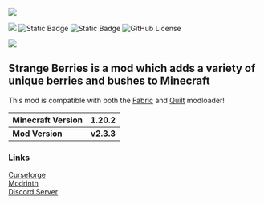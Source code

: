 ![](https://i.imgur.com/pONMgfP.png)<br>

[![](http://cf.way2muchnoise.eu/full_450646_downloads.svg)](https://www.curseforge.com/minecraft/mc-mods/strange-berries) ![Static Badge](https://img.shields.io/badge/Supports_Quilt-purple)
 ![Static Badge](https://img.shields.io/badge/Supports_Fabric-%23A5A07B) ![GitHub License](https://img.shields.io/github/license/cameronwasnthere/strange-berries)

 [![](https://img.shields.io/discord/1016044114917195867.svg?colorB=7289DA&logo=data:image/png;base64,iVBORw0KGgoAAAANSUhEUgAAAHYAAABWAgMAAABnZYq0AAAACVBMVEUAAB38%2FPz%2F%2F%2F%2Bm8P%2F9AAAAAXRSTlMAQObYZgAAAAFiS0dEAIgFHUgAAAAJcEhZcwAACxMAAAsTAQCanBgAAAAHdElNRQfhBxwQJhxy2iqrAAABoElEQVRIx7WWzdGEIAyGgcMeKMESrMJ6rILZCiiBg4eYKr%2Fd1ZAfgXFm98sJfAyGNwno3G9sLucgYGpQ4OGVRxQTREMDZjF7ILSWjoiHo1n%2BE03Aw8p7CNY5IhkYd%2F%2F6MtO3f8BNhR1QWnarCH4tr6myl0cWgUVNcfMcXACP1hKrGMt8wcAyxide7Ymcgqale7hN6846uJCkQxw6GG7h2MH4Czz3cLqD1zHu0VOXMfZjHLoYvsdd0Q7ZvsOkafJ1P4QXxrWFd14wMc60h8JKCbyQvImzlFjyGoZTKzohwWR2UzSONHhYXBQOaKKsySsahwGGDnb%2FiYPJw22sCqzirSULYy1qtHhXGbtgrM0oagBV4XiTJok3GoLoDNH8ooTmBm7ZMsbpFzi2bgPGoXWXME6XT%2BRJ4GLddxJ4PpQy7tmfoU2HPN6cKg%2BledKHBKlF8oNSt5w5g5o8eXhu1IOlpl5kGerDxIVT%2BztzKepulD8utXqpChamkzzuo7xYGk%2FkpSYuviLXun5bzdRf0Krejzqyz7Z3p0I1v2d6HmA07dofmS48njAiuMgAAAAASUVORK5CYII%3D)](https://discord.gg/36JhXXXJF4)


## Strange Berries is a mod which adds a variety of unique berries and bushes to Minecraft <br>
This mod is compatible with both the [Fabric](https://fabricmc.net/) and [Quilt](https://quiltmc.org/en/) modloader! <br>

| Minecraft Version | 1.20.2 |
| ------------- |:-------------:|
| **Mod Version** | **v2.3.3** |

### Links
[Curseforge](https://www.curseforge.com/minecraft/mc-mods/strange-berries) <br>
[Modrinth](https://modrinth.com/mod/strange-berries)<br>
[Discord Server](https://discord.com/invite/36JhXXXJF4)
